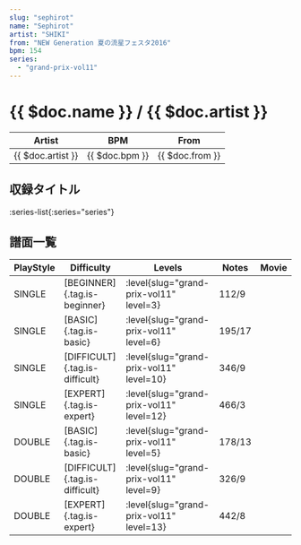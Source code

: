 ```yaml
---
slug: "sephirot"
name: "Sephirot"
artist: "SHIKI"
from: "NEW Generation 夏の流星フェスタ2016"
bpm: 154
series:
  - "grand-prix-vol11"
---
```


# {{ $doc.name }} / {{ $doc.artist }}

|Artist|BPM|From|
|------|---|----|
|{{ $doc.artist }}|{{ $doc.bpm }}|{{ $doc.from }}|

## 収録タイトル

:series-list{:series="series"}

## 譜面一覧

|PlayStyle|Difficulty|Levels|Notes|Movie|
|---------|----------|------|-----|-----|
|SINGLE|[BEGINNER]{.tag.is-beginner}|<div class="field is-grouped is-grouped-multiline"> :level{slug="grand-prix-vol11" level=3}</div>|112/9||
|SINGLE|[BASIC]{.tag.is-basic}|<div class="field is-grouped is-grouped-multiline"> :level{slug="grand-prix-vol11" level=6}</div>|195/17||
|SINGLE|[DIFFICULT]{.tag.is-difficult}|<div class="field is-grouped is-grouped-multiline"> :level{slug="grand-prix-vol11" level=10}</div>|346/9||
|SINGLE|[EXPERT]{.tag.is-expert}|<div class="field is-grouped is-grouped-multiline"> :level{slug="grand-prix-vol11" level=12}</div>|466/3||
|DOUBLE|[BASIC]{.tag.is-basic}|<div class="field is-grouped is-grouped-multiline"> :level{slug="grand-prix-vol11" level=5}</div>|178/13||
|DOUBLE|[DIFFICULT]{.tag.is-difficult}|<div class="field is-grouped is-grouped-multiline"> :level{slug="grand-prix-vol11" level=9}</div>|326/9||
|DOUBLE|[EXPERT]{.tag.is-expert}|<div class="field is-grouped is-grouped-multiline"> :level{slug="grand-prix-vol11" level=13}</div>|442/8||
